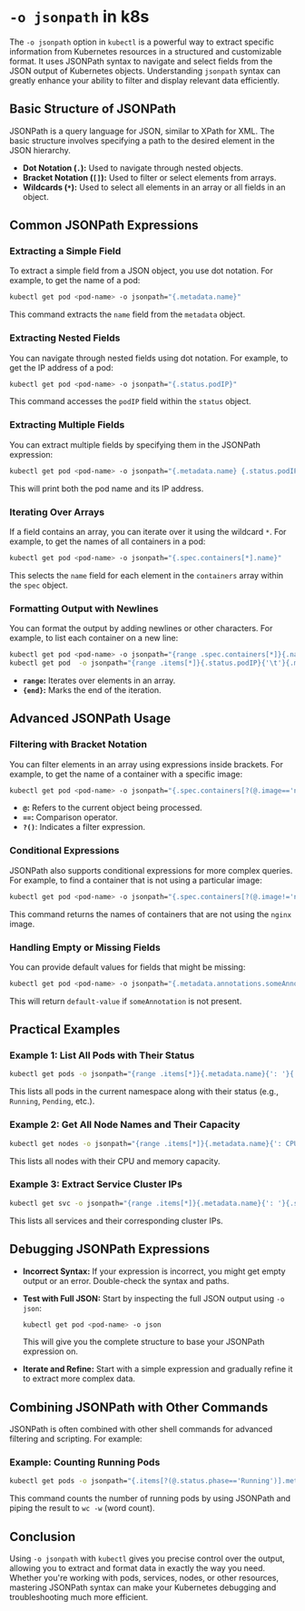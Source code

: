 # `-o jsonpath` in k8s

The `-o jsonpath` option in `kubectl` is a powerful way to extract specific information from Kubernetes resources in a structured and customizable format. It uses JSONPath syntax to navigate and select fields from the JSON output of Kubernetes objects. Understanding `jsonpath` syntax can greatly enhance your ability to filter and display relevant data efficiently.

## **Basic Structure of JSONPath**

JSONPath is a query language for JSON, similar to XPath for XML. The basic structure involves specifying a path to the desired element in the JSON hierarchy.

- **Dot Notation (`.`):** Used to navigate through nested objects.
- **Bracket Notation (`[]`):** Used to filter or select elements from arrays.
- **Wildcards (`*`):** Used to select all elements in an array or all fields in an object.

## **Common JSONPath Expressions**

### **Extracting a Simple Field**

To extract a simple field from a JSON object, you use dot notation. For example, to get the name of a pod:

```bash
kubectl get pod <pod-name> -o jsonpath="{.metadata.name}"
```

This command extracts the `name` field from the `metadata` object.

### **Extracting Nested Fields**

You can navigate through nested fields using dot notation. For example, to get the IP address of a pod:

```bash
kubectl get pod <pod-name> -o jsonpath="{.status.podIP}"
```

This command accesses the `podIP` field within the `status` object.

### **Extracting Multiple Fields**

You can extract multiple fields by specifying them in the JSONPath expression:

```bash
kubectl get pod <pod-name> -o jsonpath="{.metadata.name} {.status.podIP}"
```

This will print both the pod name and its IP address.

### **Iterating Over Arrays**

If a field contains an array, you can iterate over it using the wildcard `*`. For example, to get the names of all containers in a pod:

```bash
kubectl get pod <pod-name> -o jsonpath="{.spec.containers[*].name}"
```

This selects the `name` field for each element in the `containers` array within the `spec` object.

### **Formatting Output with Newlines**

You can format the output by adding newlines or other characters. For example, to list each container on a new line:

```bash
kubectl get pod <pod-name> -o jsonpath="{range .spec.containers[*]}{.name}{'\n'}{end}"
kubectl get pod  -o jsonpath="{range .items[*]}{.status.podIP}{'\t'}{.metadata.name}{'\n'}{end}"
```

- **`range`:** Iterates over elements in an array.
- **`{end}`:** Marks the end of the iteration.

## **Advanced JSONPath Usage**

### **Filtering with Bracket Notation**

You can filter elements in an array using expressions inside brackets. For example, to get the name of a container with a specific image:

```bash
kubectl get pod <pod-name> -o jsonpath="{.spec.containers[?(@.image=='nginx')].name}"
```

- **`@`:** Refers to the current object being processed.
- **`==`:** Comparison operator.
- **`?()`**: Indicates a filter expression.

### **Conditional Expressions**

JSONPath also supports conditional expressions for more complex queries. For example, to find a container that is not using a particular image:

```bash
kubectl get pod <pod-name> -o jsonpath="{.spec.containers[?(@.image!='nginx')].name}"
```

This command returns the names of containers that are not using the `nginx` image.

### **Handling Empty or Missing Fields**

You can provide default values for fields that might be missing:

```bash
kubectl get pod <pod-name> -o jsonpath="{.metadata.annotations.someAnnotation | 'default-value'}"
```

This will return `default-value` if `someAnnotation` is not present.

## **Practical Examples**

### **Example 1: List All Pods with Their Status**

```bash
kubectl get pods -o jsonpath="{range .items[*]}{.metadata.name}{': '}{.status.phase}{'\n'}{end}"
```

This lists all pods in the current namespace along with their status (e.g., `Running`, `Pending`, etc.).

### **Example 2: Get All Node Names and Their Capacity**

```bash
kubectl get nodes -o jsonpath="{range .items[*]}{.metadata.name}{': CPU '}{.status.capacity.cpu}{', Memory '}{.status.capacity.memory}{'\n'}{end}"
```

This lists all nodes with their CPU and memory capacity.

### **Example 3: Extract Service Cluster IPs**

```bash
kubectl get svc -o jsonpath="{range .items[*]}{.metadata.name}{': '}{.spec.clusterIP}{'\n'}{end}"
```

This lists all services and their corresponding cluster IPs.

## **Debugging JSONPath Expressions**

- **Incorrect Syntax:** If your expression is incorrect, you might get empty output or an error. Double-check the syntax and paths.
- **Test with Full JSON:** Start by inspecting the full JSON output using `-o json`:

  ```bash
  kubectl get pod <pod-name> -o json
  ```

  This will give you the complete structure to base your JSONPath expression on.

- **Iterate and Refine:** Start with a simple expression and gradually refine it to extract more complex data.

## **Combining JSONPath with Other Commands**

JSONPath is often combined with other shell commands for advanced filtering and scripting. For example:

### **Example: Counting Running Pods**

```bash
kubectl get pods -o jsonpath="{.items[?(@.status.phase=='Running')].metadata.name}" | wc -w
```

This command counts the number of running pods by using JSONPath and piping the result to `wc -w` (word count).

## Conclusion

Using `-o jsonpath` with `kubectl` gives you precise control over the output, allowing you to extract and format data in exactly the way you need. Whether you're working with pods, services, nodes, or other resources, mastering JSONPath syntax can make your Kubernetes debugging and troubleshooting much more efficient.
